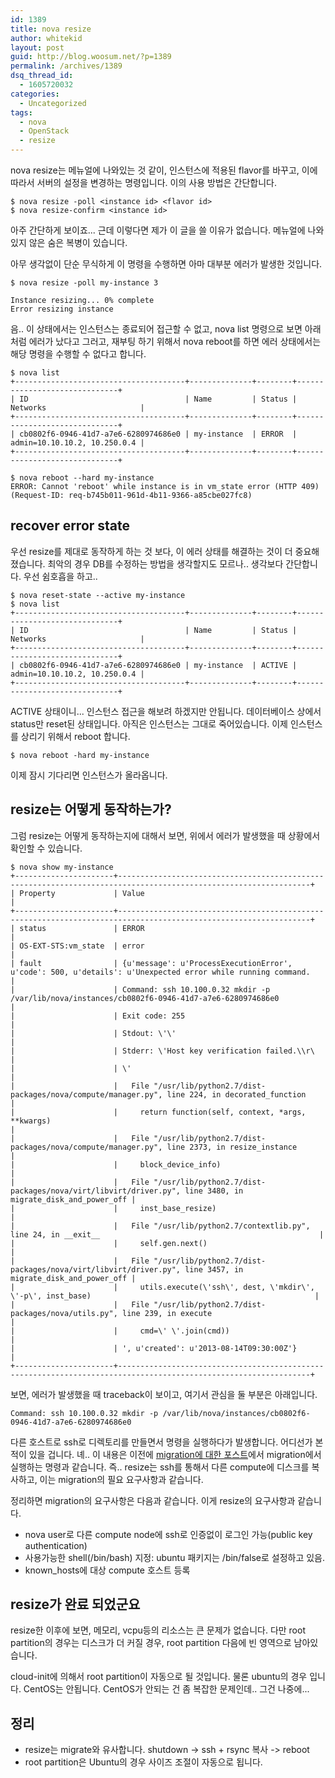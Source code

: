 ```yaml
---
id: 1389
title: nova resize
author: whitekid
layout: post
guid: http://blog.woosum.net/?p=1389
permalink: /archives/1389
dsq_thread_id:
  - 1605720032
categories:
  - Uncategorized
tags:
  - nova
  - OpenStack
  - resize
---
```

nova resize는 메뉴얼에 나와있는 것 같이, 인스턴스에 적용된 flavor를 바꾸고, 이에 따라서 서버의 설정을 변경하는 명령입니다. 이의 사용 방법은 간단합니다.

    $ nova resize -poll <instance id> <flavor id>  
    $ nova resize-confirm <instance id>  

아주 간단하게 보이죠... 근데 이렇다면 제가 이 글을 쓸 이유가 없습니다. 메뉴얼에 나와있지 않은 숨은 복병이 있습니다.

아무 생각없이 단순 무식하게 이 명령을 수행하면 아마 대부분 에러가 발생한 것입니다.

    $ nova resize -poll my-instance 3

    Instance resizing... 0% complete  
    Error resizing instance  

음.. 이 상태에서는 인스턴스는 종료되어 접근할 수 없고, nova list 명령으로 보면 아래처럼 에러가 났다고 그러고, 재부팅 하기 위해서 nova reboot를 하면 에러 상태에서는 해당 명령을 수행할 수 없다고 합니다.

    $ nova list
    +--------------------------------------+--------------+--------+------------------------------+
    | ID                                   | Name         | Status | Networks                     |
    +--------------------------------------+--------------+--------+------------------------------+
    | cb0802f6-0946-41d7-a7e6-6280974686e0 | my-instance  | ERROR  | admin=10.10.10.2, 10.250.0.4 |
    +--------------------------------------+--------------+--------+------------------------------+
   
    $ nova reboot --hard my-instance
    ERROR: Cannot 'reboot' while instance is in vm_state error (HTTP 409) (Request-ID: req-b745b011-961d-4b11-9366-a85cbe027fc8)

## recover error state

우선 resize를 제대로 동작하게 하는 것 보다, 이 에러 상태를 해결하는 것이 더 중요해졌습니다. 최악의 경우 DB를 수정하는 방법을 생각할지도 모르나.. 생각보다 간단합니다. 우선 쉼호흡을 하고..

    $ nova reset-state --active my-instance
    $ nova list
    +--------------------------------------+--------------+--------+------------------------------+
    | ID                                   | Name         | Status | Networks                     |
    +--------------------------------------+--------------+--------+------------------------------+
    | cb0802f6-0946-41d7-a7e6-6280974686e0 | my-instance  | ACTIVE | admin=10.10.10.2, 10.250.0.4 |
    +--------------------------------------+--------------+--------+------------------------------+

ACTIVE 상태이니... 인스턴스 접근을 해보려 하겠지만 안됩니다. 데이터베이스 상에서 status만 reset된 상태입니다. 아직은 인스턴스는 그대로 죽어있습니다. 이제 인스턴스를 상리기 위해서 reboot 합니다.

    $ nova reboot -hard my-instance  

이제 잠시 기다리면 인스턴스가 올라옵니다.

## resize는 어떻게 동작하는가?

그럼 resize는 어떻게 동작하는지에 대해서 보면, 위에서 에러가 발생했을 때 상황에서 확인할 수 있습니다.

    $ nova show my-instance
    +----------------------+-----------------------------------------------------------------------------------------------------------------+
    | Property             | Value                                                                                                          |
    +----------------------+-----------------------------------------------------------------------------------------------------------------+
    | status               | ERROR                                                                                                           |
    | OS-EXT-STS:vm_state  | error                                                                                                           |
    | fault                | {u'message': u'ProcessExecutionError', u'code': 500, u'details': u'Unexpected error while running command.      |
    |                      | Command: ssh 10.100.0.32 mkdir -p /var/lib/nova/instances/cb0802f6-0946-41d7-a7e6-6280974686e0                  |
    |                      | Exit code: 255                                                                                                  |
    |                      | Stdout: \'\'                                                                                                    |
    |                      | Stderr: \'Host key verification failed.\\r\                                                                     |
    |                      | \'                                                                                                              |
    |                      |   File "/usr/lib/python2.7/dist-packages/nova/compute/manager.py", line 224, in decorated_function              |
    |                      |     return function(self, context, *args, **kwargs)                                                             |
    |                      |   File "/usr/lib/python2.7/dist-packages/nova/compute/manager.py", line 2373, in resize_instance                |
    |                      |     block_device_info)                                                                                          |
    |                      |   File "/usr/lib/python2.7/dist-packages/nova/virt/libvirt/driver.py", line 3480, in migrate_disk_and_power_off |
    |                      |     inst_base_resize)                                                                                           |
    |                      |   File "/usr/lib/python2.7/contextlib.py", line 24, in __exit__                                                 |
    |                      |     self.gen.next()                                                                                             |
    |                      |   File "/usr/lib/python2.7/dist-packages/nova/virt/libvirt/driver.py", line 3457, in migrate_disk_and_power_off |
    |                      |     utils.execute(\'ssh\', dest, \'mkdir\', \'-p\', inst_base)                                                  |
    |                      |   File "/usr/lib/python2.7/dist-packages/nova/utils.py", line 239, in execute                                   |
    |                      |     cmd=\' \'.join(cmd))                                                                                        |
    |                      | ', u'created': u'2013-08-14T09:30:00Z'}                                                                         |
    +----------------------+-----------------------------------------------------------------------------------------------------------------+


보면, 에러가 발생했을 때 traceback이 보이고, 여기서 관심을 둘 부분은 아래입니다.

    Command: ssh 10.100.0.32 mkdir -p /var/lib/nova/instances/cb0802f6-0946-41d7-a7e6-6280974686e0  

다른 호스트로 ssh로 디렉토리를 만들면서 명령을 실행하다가 발생합니다. 어디선가 본 적이 있을 겁니다. 녜.. 이 내용은 이전에 [migration에 대한 포스트][1]에서 migration에서 실행하는 명령과 같습니다. 즉.. resize는 ssh를 통해서 다른 compute에 디스크를 복사하고, 이는 migration의 필요 요구사항과 같습니다.

정리하면 migration의 요구사항은 다음과 같습니다. 이게 resize의 요구사항과 같습니다.

  * nova user로 다른 compute node에 ssh로 인증없이 로그인 가능(public key authentication)
  * 사용가능한 shell(/bin/bash) 지정: ubuntu 패키지는 /bin/false로 설정하고 있음.
  * known_hosts에 대상 compute 호스트 등록

## resize가 완료 되었군요

resize한 이후에 보면, 메모리, vcpu등의 리소스는 큰 문제가 없습니다. 다만 root partition의 경우는 디스크가 더 커질 경우, root partition 다음에 빈 영역으로 남아있습니다.

cloud-init에 의해서 root partition이 자동으로 될 것입니다. 물론 ubuntu의 경우 입니다. CentOS는 안됩니다. CentOS가 안되는 건 좀 복잡한 문제인데.. 그건 나중에...

## 정리

  * resize는 migrate와 유사합니다. shutdown -> ssh + rsync 복사 -> reboot
  * root partition은 Ubuntu의 경우 사이즈 조절이 자동으로 됩니다.

 [1]: http://blog.woosum.net/archives/1323 "OpenStack: block migration"